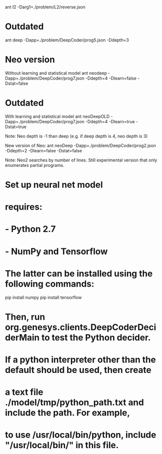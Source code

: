 ant l2 -Darg1=./problem/L2/reverse.json

# Outdated
ant deep -Dapp=./problem/DeepCoder/prog5.json -Ddepth=3

# Neo version
Without learning and statistical model
ant neodeep -Dapp=./problem/DeepCoder/prog7.json -Ddepth=4 -Dlearn=false -Dstat=false

# Outdated
With learning and statistical model
ant neoDeepOLD -Dapp=./problem/DeepCoder/prog7.json -Ddepth=4 -Dlearn=true -Dstat=true

Note: Neo depth is -1 than deep (e.g. if deep depth is 4, neo depth is 3)

New version of Neo:
ant neoDeep -Dapp=./problem/DeepCoder/prog2.json -Ddepth=2 -Dlearn=false -Dstat=false

Note: Neo2 searches by number of lines. Still experimental version that only enumerates partial programs.

# Set up neural net model
#
# requires:
# - Python 2.7
# - NumPy and Tensorflow
#
# The latter can be installed using the following commands:

pip install numpy
pip install tensorflow

# Then, run org.genesys.clients.DeepCoderDeciderMain to test the Python decider.
#
# If a python interpreter other than the default should be used, then create
# a text file ./model/tmp/python_path.txt and include the path. For example,
# to use /usr/local/bin/python, include "/usr/local/bin/" in this file.
